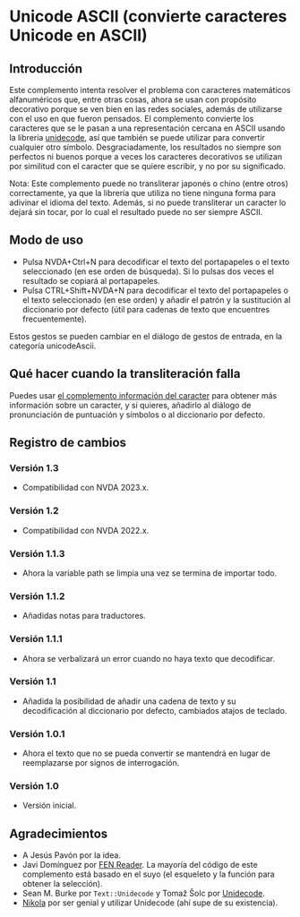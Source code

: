 # Unicode ASCII (convierte caracteres Unicode en ASCII)

## Introducción

Este complemento intenta resolver el problema con caracteres matemáticos alfanuméricos que, entre otras cosas, ahora se usan con propósito decorativo porque se ven bien en las redes sociales, además de utilizarse con el uso en que fueron pensados. El complemento convierte los caracteres que se le pasan a una representación cercana en ASCII usando la librería [unidecode], así que también se puede utilizar para convertir cualquier otro símbolo. Desgraciadamente, los resultados no siempre son perfectos ni buenos porque a veces los caracteres decorativos se utilizan por similitud con el caracter que se quiere escribir, y no por su significado.

Nota: Este complemento puede no transliterar japonés o chino (entre otros) correctamente, ya que la librería que utiliza no tiene ninguna forma para adivinar el idioma del texto. Además, si no puede transliterar un caracter lo dejará sin tocar, por lo cual el resultado puede no ser siempre ASCII.

## Modo de uso

* Pulsa NVDA+Ctrl+N para decodificar el texto del portapapeles o el texto seleccionado (en ese orden de búsqueda). Si lo pulsas dos veces el resultado se copiará al portapapeles.
* Pulsa CTRL+Shift+NVDA+N para decodificar el texto del portapapeles o el texto seleccionado (en ese orden) y añadir el patrón y la sustitución al diccionario por defecto (útil para cadenas de texto que encuentres frecuentemente).

Estos gestos se pueden cambiar en el diálogo de gestos de entrada, en la categoría unicodeAscii.

## Qué hacer cuando la transliteración falla

Puedes usar [el complemento información del caracter][charinfo] para obtener más información sobre un caracter, y si quieres, añadirlo al diálogo de pronunciación de puntuación y símbolos o al diccionario por defecto.

## Registro de cambios

### Versión 1.3

* Compatibilidad con NVDA 2023.x.

### Versión 1.2

* Compatibilidad con NVDA 2022.x.

### Versión 1.1.3

* Ahora la variable path se limpia una vez se termina de importar todo.

### Versión 1.1.2

* Añadidas notas para traductores.

### Versión 1.1.1

* Ahora se verbalizará un error cuando no haya texto que decodificar.

### Versión 1.1

* Añadida la posibilidad de añadir una cadena de texto y su decodificación al diccionario por defecto, cambiados atajos de teclado.

### Versión 1.0.1

* Ahora el texto que no se pueda convertir se mantendrá en lugar de reemplazarse por signos de interrogación.

### Versión 1.0

* Versión inicial.

## Agradecimientos


* A Jesús Pavón por la idea.
* Javi Domínguez por [FEN Reader][FEN]. La mayoría del código de este complemento está basado en el suyo (el esqueleto y la función para obtener la selección).
* Sean M. Burke por `Text::Unidecode` y Tomaž Šolc por [Unidecode].
* [Nikola] por ser genial y utilizar Unidecode (ahí supe de su existencia).

[FEN]: https://github.com/javidominguez/FenReader/
[Unidecode]: https://github.com/avian2/unidecode
[Nikola]: https://getnikola.com/avian2/unidecode
[charinfo]: https://addons.nvda-project.org/addons/charInfo.es.html
